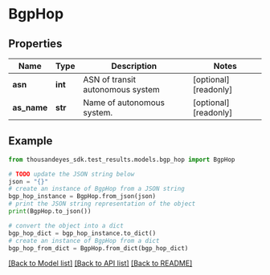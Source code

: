 # BgpHop


## Properties

Name | Type | Description | Notes
------------ | ------------- | ------------- | -------------
**asn** | **int** | ASN of transit autonomous system | [optional] [readonly] 
**as_name** | **str** | Name of autonomous system. | [optional] [readonly] 

## Example

```python
from thousandeyes_sdk.test_results.models.bgp_hop import BgpHop

# TODO update the JSON string below
json = "{}"
# create an instance of BgpHop from a JSON string
bgp_hop_instance = BgpHop.from_json(json)
# print the JSON string representation of the object
print(BgpHop.to_json())

# convert the object into a dict
bgp_hop_dict = bgp_hop_instance.to_dict()
# create an instance of BgpHop from a dict
bgp_hop_from_dict = BgpHop.from_dict(bgp_hop_dict)
```
[[Back to Model list]](../README.md#documentation-for-models) [[Back to API list]](../README.md#documentation-for-api-endpoints) [[Back to README]](../README.md)


